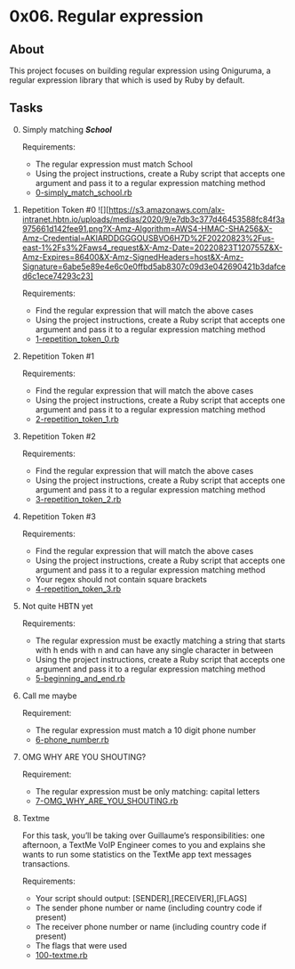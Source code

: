 # 0x06. Regular expression
## About
This project focuses on building regular expression using Oniguruma, a regular expression library that which is used by Ruby by default.

## Tasks
0. Simply matching ***School***
	
	Requirements:
	* The regular expression must match School
	* Using the project instructions, create a Ruby script that accepts one argument and pass it to a regular expression matching method
	* [0-simply_match_school.rb](0-simply_match_school.rb)

1. Repetition Token #0
![][https://s3.amazonaws.com/alx-intranet.hbtn.io/uploads/medias/2020/9/e7db3c377d46453588fc84f3a975661d142fee91.png?X-Amz-Algorithm=AWS4-HMAC-SHA256&X-Amz-Credential=AKIARDDGGGOUSBVO6H7D%2F20220823%2Fus-east-1%2Fs3%2Faws4_request&X-Amz-Date=20220823T120755Z&X-Amz-Expires=86400&X-Amz-SignedHeaders=host&X-Amz-Signature=6abe5e89e4e6c0e0ffbd5ab8307c09d3e042690421b3dafced6c1ece74293c23]
	
	Requirements:
	* Find the regular expression that will match the above cases
	* Using the project instructions, create a Ruby script that accepts one argument and pass it to a regular expression matching method
	* [1-repetition_token_0.rb](1-repetition_token_0.rb)

2. Repetition Token #1
	
	Requirements:
	* Find the regular expression that will match the above cases
	* Using the project instructions, create a Ruby script that accepts one argument and pass it to a regular expression matching method
	* [2-repetition_token_1.rb](2-repetition_token_1.rb)

3. Repetition Token #2
	
	Requirements:
	* Find the regular expression that will match the above cases
	* Using the project instructions, create a Ruby script that accepts one argument and pass it to a regular expression matching method
	* [3-repetition_token_2.rb](3-repetition_token_2.rb)

4. Repetition Token #3
	
	Requirements:
	* Find the regular expression that will match the above cases
	* Using the project instructions, create a Ruby script that accepts one argument and pass it to a regular expression matching method
	* Your regex should not contain square brackets
	* [4-repetition_token_3.rb](4-repetition_token_3.rb)

5. Not quite HBTN yet
	
	Requirements:
	* The regular expression must be exactly matching a string that starts with h ends with n and can have any single character in between
	* Using the project instructions, create a Ruby script that accepts one argument and pass it to a regular expression matching method
	* [5-beginning_and_end.rb](5-beginning_and_end.rb)

6. Call me maybe
	
	Requirement:
	* The regular expression must match a 10 digit phone number
	* [6-phone_number.rb](6-phone_number.rb)

7. OMG WHY ARE YOU SHOUTING?
	
	Requirement:
	* The regular expression must be only matching: capital letters
	* [7-OMG_WHY_ARE_YOU_SHOUTING.rb](7-OMG_WHY_ARE_YOU_SHOUTING.rb)

8. Textme

	For this task, you’ll be taking over Guillaume’s responsibilities: one afternoon, a TextMe VoIP Engineer comes to you and explains she wants to run some statistics on the TextMe app text messages transactions.

	Requirements:
	* Your script should output: [SENDER],[RECEIVER],[FLAGS]
	* The sender phone number or name (including country code if present)
	* The receiver phone number or name (including country code if present)
	* The flags that were used
	* [100-textme.rb](100-textme.rb)
